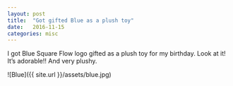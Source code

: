 ```yaml
---
layout: post
title:  "Got gifted Blue as a plush toy"
date:   2016-11-15
categories: misc
---
```

I got Blue Square Flow logo gifted as a plush toy for my birthday. Look at it! It’s adorable!! And very plushy.

![Blue]({{ site.url }}/assets/blue.jpg)